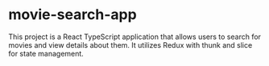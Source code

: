 # movie-search-app
This project is a React TypeScript application that allows users to search for movies and view details about them. It utilizes Redux with thunk and slice for state management.
